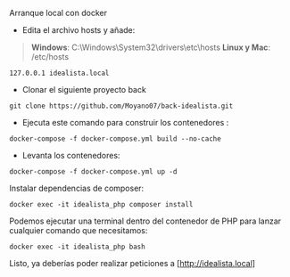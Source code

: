 Arranque local con docker

- Edita el archivo hosts y añade:
> **Windows**: C:\Windows\System32\drivers\etc\hosts
**Linux y Mac**: /etc/hosts

```text
127.0.0.1 idealista.local
```

- Clonar el siguiente proyecto back

```shell
git clone https://github.com/Moyano07/back-idealista.git
```
- Ejecuta este comando para construir los contenedores :

```shell
docker-compose -f docker-compose.yml build --no-cache
```
- Levanta los contenedores:
```shell
docker-compose -f docker-compose.yml up -d
```
Instalar dependencias de composer:
```shell
docker exec -it idealista_php composer install
```
Podemos ejecutar una terminal dentro del contenedor de PHP para lanzar cualquier comando que necesitamos:
```shell
docker exec -it idealista_php bash
```
Listo, ya deberías poder realizar peticiones a [http://idealista.local]

 
